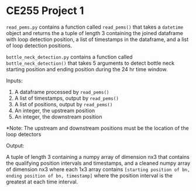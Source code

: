 # CE255 Project 1

`read_pems.py` contains a function called `read_pems()` that takes a `datetime` object and returns the a tuple of length 3 containing the joined dataframe with loop detection position, a list of timestamps in the dataframe, and a list of loop detection positions. 

`bottle_neck_detection.py` contains a function called `bottle_neck_detection()` that takes 5 arguments to detect bottle neck starting position and ending position during the 24 hr time window.

Inputs:

1. A dataframe processed by `read_pems()` 
2. A list of timestamps, output by `read_pems()`
3. A list of positions, output by `read_pems()`
4. An integer, the upstream position
5. An integer, the downstream position

*Note: The upstream and downstream positions must be the location of the loop detectors

Output:

A tuple of length 3 containing a numpy array of dimension nx3 that contains the qualifying position intervals and timestamps, and a cleaned numpy array of dimension nx3 where each 1x3 array contains `[starting position of bn, ending position of bn, timestamp]` where the position interval is the greatest at each time interval.



